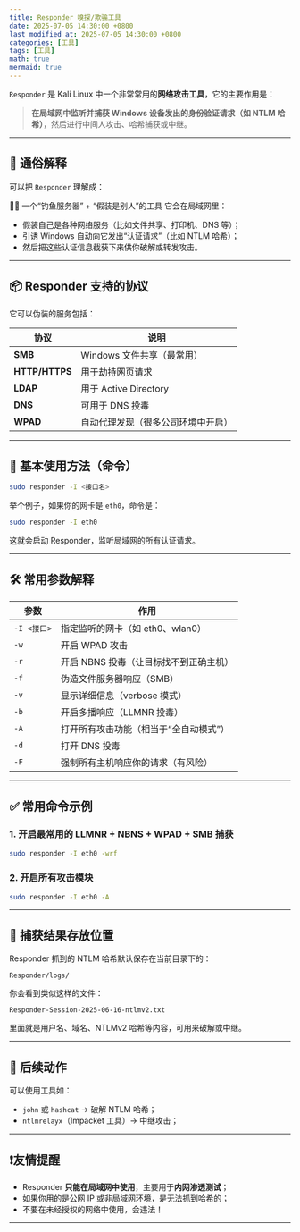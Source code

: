 ```yaml
---
title: Responder 嗅探/欺骗工具
date: 2025-07-05 14:30:00 +0800
last_modified_at: 2025-07-05 14:30:00 +0800
categories: [工具]
tags: [工具]
math: true
mermaid: true
---
```



`Responder` 是 Kali Linux 中一个非常常用的**网络攻击工具**，它的主要作用是：

> **在局域网中监听并捕获 Windows 设备发出的身份验证请求（如 NTLM 哈希）**，然后进行中间人攻击、哈希捕获或中继。

---

## 🧠 通俗解释

可以把 `Responder` 理解成：

🕵️‍♂️ 一个“钓鱼服务器” + “假装是别人”的工具
它会在局域网里：

* 假装自己是各种网络服务（比如文件共享、打印机、DNS 等）；
* 引诱 Windows 自动向它发出“认证请求”（比如 NTLM 哈希）；
* 然后把这些认证信息截获下来供你破解或转发攻击。

---

## 📦 Responder 支持的协议

它可以伪装的服务包括：

| 协议             | 说明                  |
| -------------- | ------------------- |
| **SMB**        | Windows 文件共享（最常用）   |
| **HTTP/HTTPS** | 用于劫持网页请求            |
| **LDAP**       | 用于 Active Directory |
| **DNS**        | 可用于 DNS 投毒          |
| **WPAD**       | 自动代理发现（很多公司环境中开启）   |

---

## 🚀 基本使用方法（命令）

```bash
sudo responder -I <接口名>
```

举个例子，如果你的网卡是 `eth0`，命令是：

```bash
sudo responder -I eth0
```

这就会启动 Responder，监听局域网的所有认证请求。

---

## 🛠️ 常用参数解释

| 参数        | 作用                     |
| --------- | ---------------------- |
| `-I <接口>` | 指定监听的网卡（如 eth0、wlan0）  |
| `-w`      | 开启 WPAD 攻击             |
| `-r`      | 开启 NBNS 投毒（让目标找不到正确主机） |
| `-f`      | 伪造文件服务器响应（SMB）         |
| `-v`      | 显示详细信息（verbose 模式）     |
| `-b`      | 开启多播响应（LLMNR 投毒）       |
| `-A`      | 打开所有攻击功能（相当于“全自动模式”）   |
| `-d`      | 打开 DNS 投毒              |
| `-F`      | 强制所有主机响应你的请求（有风险）      |

---

## ✅ 常用命令示例

### 1. 开启最常用的 LLMNR + NBNS + WPAD + SMB 捕获

```bash
sudo responder -I eth0 -wrf
```

### 2. 开启所有攻击模块

```bash
sudo responder -I eth0 -A
```

---

## 📁 捕获结果存放位置

Responder 抓到的 NTLM 哈希默认保存在当前目录下的：

```
Responder/logs/
```

你会看到类似这样的文件：

```
Responder-Session-2025-06-16-ntlmv2.txt
```

里面就是用户名、域名、NTLMv2 哈希等内容，可用来破解或中继。

---

## 🔐 后续动作

可以使用工具如：

* `john` 或 `hashcat` → 破解 NTLM 哈希；
* `ntlmrelayx`（Impacket 工具）→ 中继攻击；

---

## ❗友情提醒

* Responder **只能在局域网中使用**，主要用于**内网渗透测试**；
* 如果你用的是公网 IP 或非局域网环境，是无法抓到哈希的；
* 不要在未经授权的网络中使用，会违法！

---


